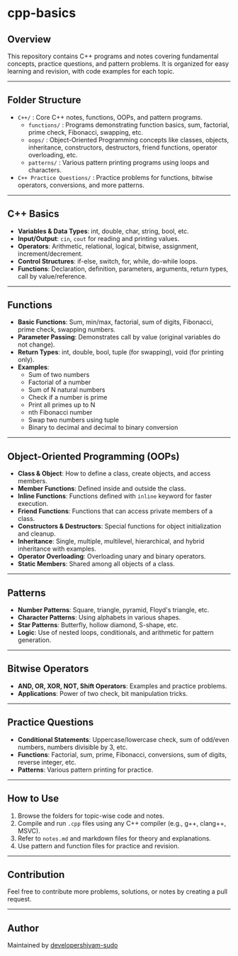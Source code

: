# cpp-basics

## Overview
This repository contains C++ programs and notes covering fundamental concepts, practice questions, and pattern problems. It is organized for easy learning and revision, with code examples for each topic.

---

## Folder Structure

- `C++/` : Core C++ notes, functions, OOPs, and pattern programs.
	- `functions/` : Programs demonstrating function basics, sum, factorial, prime check, Fibonacci, swapping, etc.
	- `oops/` : Object-Oriented Programming concepts like classes, objects, inheritance, constructors, destructors, friend functions, operator overloading, etc.
	- `patterns/` : Various pattern printing programs using loops and characters.
- `C++ Practice Questions/` : Practice problems for functions, bitwise operators, conversions, and more patterns.

---

## C++ Basics

- **Variables & Data Types**: int, double, char, string, bool, etc.
- **Input/Output**: `cin`, `cout` for reading and printing values.
- **Operators**: Arithmetic, relational, logical, bitwise, assignment, increment/decrement.
- **Control Structures**: if-else, switch, for, while, do-while loops.
- **Functions**: Declaration, definition, parameters, arguments, return types, call by value/reference.

---

## Functions

- **Basic Functions**: Sum, min/max, factorial, sum of digits, Fibonacci, prime check, swapping numbers.
- **Parameter Passing**: Demonstrates call by value (original variables do not change).
- **Return Types**: int, double, bool, tuple (for swapping), void (for printing only).
- **Examples**:
	- Sum of two numbers
	- Factorial of a number
	- Sum of N natural numbers
	- Check if a number is prime
	- Print all primes up to N
	- nth Fibonacci number
	- Swap two numbers using tuple
	- Binary to decimal and decimal to binary conversion

---

## Object-Oriented Programming (OOPs)

- **Class & Object**: How to define a class, create objects, and access members.
- **Member Functions**: Defined inside and outside the class.
- **Inline Functions**: Functions defined with `inline` keyword for faster execution.
- **Friend Functions**: Functions that can access private members of a class.
- **Constructors & Destructors**: Special functions for object initialization and cleanup.
- **Inheritance**: Single, multiple, multilevel, hierarchical, and hybrid inheritance with examples.
- **Operator Overloading**: Overloading unary and binary operators.
- **Static Members**: Shared among all objects of a class.

---

## Patterns

- **Number Patterns**: Square, triangle, pyramid, Floyd's triangle, etc.
- **Character Patterns**: Using alphabets in various shapes.
- **Star Patterns**: Butterfly, hollow diamond, S-shape, etc.
- **Logic**: Use of nested loops, conditionals, and arithmetic for pattern generation.

---

## Bitwise Operators

- **AND, OR, XOR, NOT, Shift Operators**: Examples and practice problems.
- **Applications**: Power of two check, bit manipulation tricks.

---

## Practice Questions

- **Conditional Statements**: Uppercase/lowercase check, sum of odd/even numbers, numbers divisible by 3, etc.
- **Functions**: Factorial, sum, prime, Fibonacci, conversions, sum of digits, reverse integer, etc.
- **Patterns**: Various pattern printing for practice.

---

## How to Use

1. Browse the folders for topic-wise code and notes.
2. Compile and run `.cpp` files using any C++ compiler (e.g., g++, clang++, MSVC).
3. Refer to `notes.md` and markdown files for theory and explanations.
4. Use pattern and function files for practice and revision.

---

## Contribution

Feel free to contribute more problems, solutions, or notes by creating a pull request.

---

## Author

Maintained by [developershivam-sudo](https://github.com/developershivam-sudo)
